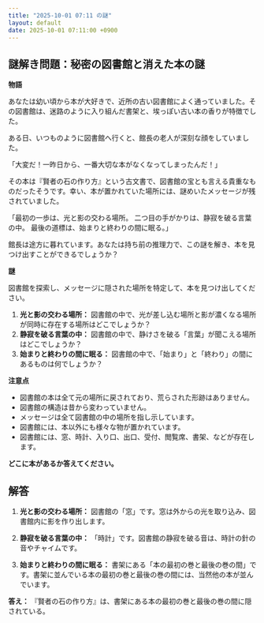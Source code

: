 ```yaml
---
title: "2025-10-01 07:11 の謎"
layout: default
date: 2025-10-01 07:11:00 +0900
---
```

## 謎解き問題：秘密の図書館と消えた本の謎

**物語**

あなたは幼い頃から本が大好きで、近所の古い図書館によく通っていました。その図書館は、迷路のように入り組んだ書架と、埃っぽい古い本の香りが特徴でした。

ある日、いつものように図書館へ行くと、館長の老人が深刻な顔をしていました。

「大変だ！一昨日から、一番大切な本がなくなってしまったんだ！」

その本は『賢者の石の作り方』という古文書で、図書館の宝とも言える貴重なものだったそうです。幸い、本が置かれていた場所には、謎めいたメッセージが残されていました。

「最初の一歩は、光と影の交わる場所。
二つ目の手がかりは、静寂を破る言葉の中。
最後の道標は、始まりと終わりの間に眠る。」

館長は途方に暮れています。あなたは持ち前の推理力で、この謎を解き、本を見つけ出すことができるでしょうか？

**謎**

図書館を探索し、メッセージに隠された場所を特定して、本を見つけ出してください。

1.  **光と影の交わる場所：** 図書館の中で、光が差し込む場所と影が濃くなる場所が同時に存在する場所はどこでしょうか？
2.  **静寂を破る言葉の中：** 図書館の中で、静けさを破る「言葉」が聞こえる場所はどこでしょうか？
3.  **始まりと終わりの間に眠る：** 図書館の中で、「始まり」と「終わり」の間にあるものは何でしょうか？

**注意点**

*   図書館の本は全て元の場所に戻されており、荒らされた形跡はありません。
*   図書館の構造は昔から変わっていません。
*   メッセージは全て図書館の中の場所を指し示しています。
*   図書館には、本以外にも様々な物が置かれています。
*   図書館には、窓、時計、入り口、出口、受付、閲覧席、書架、などが存在します。

**どこに本があるか答えてください。**

## 解答

1.  **光と影の交わる場所：** 図書館の「窓」です。窓は外からの光を取り込み、図書館内に影を作り出します。

2.  **静寂を破る言葉の中：** 「時計」です。図書館の静寂を破る音は、時計の針の音やチャイムです。

3.  **始まりと終わりの間に眠る：** 書架にある「本の最初の巻と最後の巻の間」です。書架に並んでいる本の最初の巻と最後の巻の間には、当然他の本が並んでいます。

**答え：** 『賢者の石の作り方』は、書架にある本の最初の巻と最後の巻の間に隠されている。
